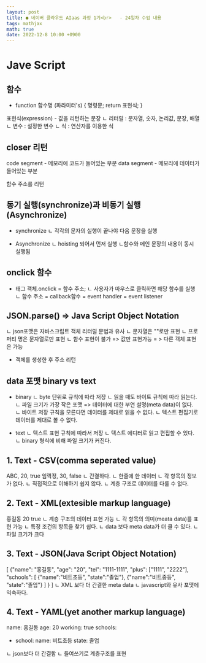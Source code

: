 ```yaml
---
layout: post
title: ● 네이버 클라우드 AIaas 과정 1기<br>   - 24일차 수업 내용
tags: mathjax
math: true
date: 2022-12-8 10:00 +0900
---
```


# Jave Script

## 함수

- function 함수명 (파라미터's) {
  명령문;
  return 표현식;
}

표현식(expression) - 값을 리턴하는 문장
  ㄴ 리터럴 : 문자열, 숫자, 논리값, 문장, 배열
  ㄴ 변수 : 설정한 변수
  ㄴ 식 : 연산자를 이용한 식

## closer 리턴

code segment - 메모리에 코드가 들어있는 부분
data segment - 메모리에 데이터가 들어있는 부분

함수 주소를 리턴

## 동기 실행(synchronize)과 비동기 실행(Asynchronize)

- synchronize
  ㄴ 각각의 문자의 실행이 끝나야 다음 문장을 실행

- Asynchronize
  ㄴ hoisting 되어서 먼저 실행
  ㄴ함수와 메인 문장의 내용이 동시 실행됨

## onclick 함수

- 태그 객체.onclick = 함수 주소;
  ㄴ 사용자가 마우스로 클릭하면 해당 함수를 실행
  ㄴ 함수 주소 = callback함수 = event handler = event listener

## JSON.parse() => Java Script Object Notation

  ㄴ json포맷은 자바스크립트 객체 리터럴 문법과 유사
  ㄴ 문자열은 ""로만 표현
  ㄴ 프로퍼티 명은 문자열로만 표현
  ㄴ 함수 표현이 불가 => 값만 표현가능 = > 다른 객체 표현은 가능
  - 객체를 생성한 후 주소 리턴

## data 포맷 binary vs text

- binary
  ㄴ byte 단위로 규칙에 따라 저장
  ㄴ 읽을 때도 바이트 규칙에 따라 읽는다.
  ㄴ 파일 크기가 가장 작은 포맷 => 데이터에 대한 부연 설명(meta data)이 없다.
  ㄴ 바이트 저장 규칙을 모른다면 데이터를 제대로 읽을 수 없다.
  ㄴ 텍스트 편집기로 데이터를 제대로 볼 수 없다.

- text
  ㄴ 텍스트 표현 규칙에 따라서 저장
  ㄴ 텍스트 에디터로 읽고 편집할 수 있다.
  ㄴ binary 형식에 비해 파일 크기가 커진다.

## 1. Text - CSV(comma seperated value)

ABC, 20, true
임꺽정, 30, false
  ㄴ 간결하다.
  ㄴ 한줄에 한 데이터
  ㄴ 각 항목의 정보가 없다.
  ㄴ 직접적으로 이해하기 쉽지 않다.
  ㄴ 계층 구조로 데이터를 다룰 수 없다.

## 2. Text - XML(extesible markup language)

<members>
  <member>
    <name>홍길동</name>
    <age>20</age>
    <working>true</working>
  </member>
</members>
  ㄴ 계층 구조의 데이터 표현 가능
  ㄴ 각 항목의 의미(meata data)를 표현 가능
  ㄴ 특정 조건의 항목을 찾기 쉽다.
  ㄴ data 보다 meta data가 더 클 수 있다.
  ㄴ 파일 크기가 크다

## 3. Text - JSON(Java Script Object Notation)

[
  {"name": "홍길동",
   "age": "20",
   "tel": "1111-1111",
   "plus": ["1111", "2222"],
   "schools": [
      {"name":"비트초등", "state":"졸업"},
      {"name":"비트중등", "state":"졸업"}
    ]
  }
]
 ㄴ XML 보다 더 간결한 meta data
 ㄴ javascript와 유사 포맷에 익숙하다.

 ## 4. Text - YAML(yet another markup language)

name: 홍길동
age: 20
working: true
schools:
  - school:
      name: 비트초등
      state: 졸업

ㄴ json보다 더 간결함
ㄴ 들여쓰기로 계층구조를 표현









